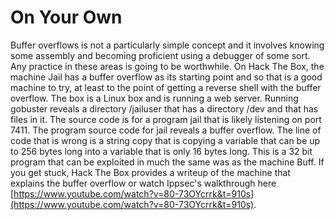 # On Your Own

Buffer overflows is not a particularly simple concept and it involves knowing some assembly and becoming proficient using a debugger of some sort. Any practice in these areas is going to be worthwhile. On Hack The Box, the machine Jail has a buffer overflow as its starting point and so that is a good machine to try, at least to the point of getting a reverse shell with the buffer overflow. The box is a Linux box and is running a web server. Running gobuster reveals a directory /jailuser that has a directory /dev and that has files in it. The source code is for a program jail that is likely listening on port 7411. The program source code for jail reveals a buffer overflow. The line of code that is wrong is a string copy that is copying a variable that can be up to 256 bytes long into a variable that is only 16 bytes long. This is a 32 bit program that can be exploited in much the same was as the machine Buff. If you get stuck, Hack The Box provides a writeup of the machine that explains the buffer overflow or watch Ippsec's walkthrough here [https://www.youtube.com/watch?v=80-73OYcrrk&t=910s](https://www.youtube.com/watch?v=80-73OYcrrk&t=910s).

